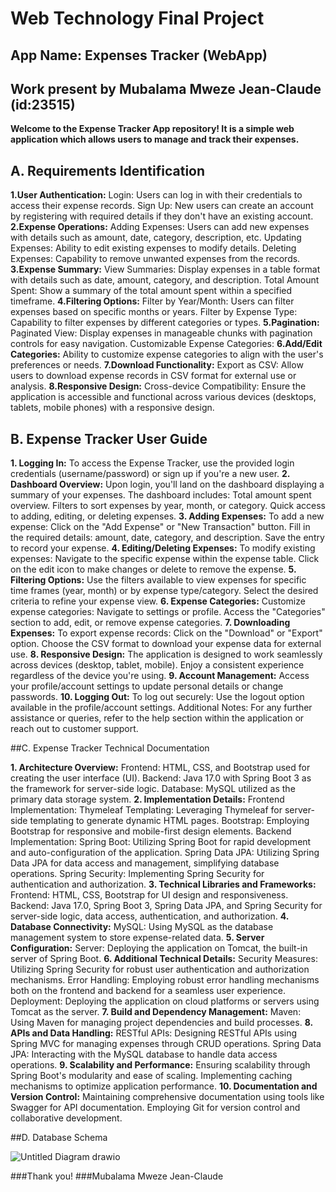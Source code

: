 # Web Technology Final Project        
## App Name: Expenses Tracker (WebApp) 
## Work present by Mubalama Mweze Jean-Claude (id:23515)                                                                                                    	
**Welcome to the Expense Tracker App repository! It is a simple web application which allows users to manage and track their expenses.**

## A. Requirements Identification

**1.User Authentication:**
Login: Users can log in with their credentials to access their expense records.
Sign Up: New users can create an account by registering with required details if they don't have an existing account.
**2.Expense Operations:**
Adding Expenses: Users can add new expenses with details such as amount, date, category, description, etc.
Updating Expenses: Ability to edit existing expenses to modify details.
Deleting Expenses: Capability to remove unwanted expenses from the records.
**3.Expense Summary:**
View Summaries: Display expenses in a table format with details such as date, amount, category, and description.
Total Amount Spent: Show a summary of the total amount spent within a specified timeframe.
**4.Filtering Options:**
Filter by Year/Month: Users can filter expenses based on specific months or years.
Filter by Expense Type: Capability to filter expenses by different categories or types.
**5.Pagination:**
Paginated View: Display expenses in manageable chunks with pagination controls for easy navigation.
Customizable Expense Categories:
**6.Add/Edit Categories:** 
Ability to customize expense categories to align with the user's preferences or needs.
**7.Download Functionality:**
Export as CSV: Allow users to download expense records in CSV format for external use or analysis.
**8.Responsive Design:**
Cross-device Compatibility: Ensure the application is accessible and functional across various devices (desktops, tablets, mobile phones) with a responsive design.

## B. Expense Tracker User Guide

**1. Logging In:**
To access the Expense Tracker, use the provided login credentials (username/password) or sign up if you're a new user.
**2. Dashboard Overview:**
Upon login, you'll land on the dashboard displaying a summary of your expenses.
The dashboard includes:
Total amount spent overview.
Filters to sort expenses by year, month, or category.
Quick access to adding, editing, or deleting expenses.
**3. Adding Expenses:**
To add a new expense:
Click on the "Add Expense" or "New Transaction" button.
Fill in the required details: amount, date, category, and description.
Save the entry to record your expense.
**4. Editing/Deleting Expenses:**
To modify existing expenses:
Navigate to the specific expense within the expense table.
Click on the edit icon to make changes or delete to remove the expense.
**5. Filtering Options:**
Use the filters available to view expenses for specific time frames (year, month) or by expense type/category.
Select the desired criteria to refine your expense view.
**6. Expense Categories:**
Customize expense categories:
Navigate to settings or profile.
Access the "Categories" section to add, edit, or remove expense categories.
**7. Downloading Expenses:**
To export expense records:
Click on the "Download" or "Export" option.
Choose the CSV format to download your expense data for external use.
**8. Responsive Design:**
The application is designed to work seamlessly across devices (desktop, tablet, mobile).
Enjoy a consistent experience regardless of the device you're using.
**9. Account Management:**
Access your profile/account settings to update personal details or change passwords.
**10. Logging Out:**
To log out securely:
Use the logout option available in the profile/account settings.
Additional Notes:
For any further assistance or queries, refer to the help section within the application or reach out to customer support.

##C. Expense Tracker Technical Documentation

**1. Architecture Overview:**
Frontend: HTML, CSS, and Bootstrap used for creating the user interface (UI).
Backend: Java 17.0 with Spring Boot 3 as the framework for server-side logic.
Database: MySQL utilized as the primary data storage system.
**2. Implementation Details:**
Frontend Implementation:
Thymeleaf Templating: Leveraging Thymeleaf for server-side templating to generate dynamic HTML pages.
Bootstrap: Employing Bootstrap for responsive and mobile-first design elements.
Backend Implementation:
Spring Boot: Utilizing Spring Boot for rapid development and auto-configuration of the application.
Spring Data JPA: Utilizing Spring Data JPA for data access and management, simplifying database operations.
Spring Security: Implementing Spring Security for authentication and authorization.
**3. Technical Libraries and Frameworks:**
Frontend: HTML, CSS, Bootstrap for UI design and responsiveness.
Backend: Java 17.0, Spring Boot 3, Spring Data JPA, and Spring Security for server-side logic, data access, authentication, and authorization.
**4. Database Connectivity:**
MySQL: Using MySQL as the database management system to store expense-related data.
**5. Server Configuration:**
Server: Deploying the application on Tomcat, the built-in server of Spring Boot.
**6. Additional Technical Details:**
Security Measures: Utilizing Spring Security for robust user authentication and authorization mechanisms.
Error Handling: Employing robust error handling mechanisms both on the frontend and backend for a seamless user experience.
Deployment: Deploying the application on cloud platforms or servers using Tomcat as the server.
**7. Build and Dependency Management:**
Maven: Using Maven for managing project dependencies and build processes.
**8. APIs and Data Handling:**
RESTful APIs: Designing RESTful APIs using Spring MVC for managing expenses through CRUD operations.
Spring Data JPA: Interacting with the MySQL database to handle data access operations.
**9. Scalability and Performance:**
Ensuring scalability through Spring Boot's modularity and ease of scaling.
Implementing caching mechanisms to optimize application performance.
**10. Documentation and Version Control:**
Maintaining comprehensive documentation using tools like Swagger for API documentation.
Employing Git for version control and collaborative development.

##D. Database Schema

![Untitled Diagram drawio](https://github.com/MubalamaMweze/23515_Webtech_Final_Project/assets/146167689/f285b327-3767-41d1-81b1-0dcd1e45b51e)





###Thank you!
###Mubalama Mweze Jean-Claude


 










